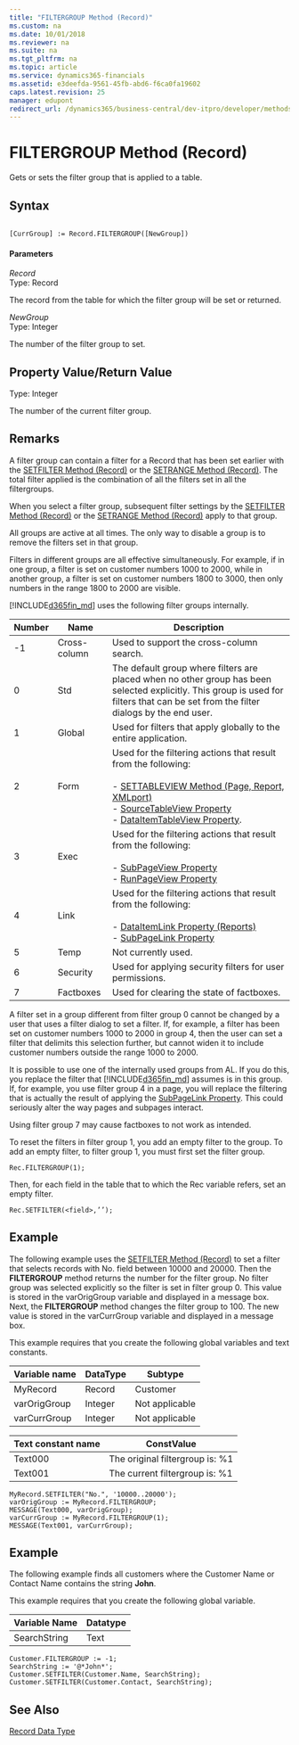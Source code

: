 ```yaml
---
title: "FILTERGROUP Method (Record)"
ms.custom: na
ms.date: 10/01/2018
ms.reviewer: na
ms.suite: na
ms.tgt_pltfrm: na
ms.topic: article
ms.service: dynamics365-financials
ms.assetid: e3deefda-9561-45fb-abd6-f6ca0fa19602
caps.latest.revision: 25
manager: edupont
redirect_url: /dynamics365/business-central/dev-itpro/developer/methods-auto/al-method-reference
---
```


 

# FILTERGROUP Method (Record)
Gets or sets the filter group that is applied to a table.  

## Syntax  

```  

[CurrGroup] := Record.FILTERGROUP([NewGroup])  
```  

#### Parameters  
 *Record*  
 Type: Record  

 The record from the table for which the filter group will be set or returned.  

 *NewGroup*  
 Type: Integer  

 The number of the filter group to set.  

## Property Value/Return Value  
 Type: Integer  

 The number of the current filter group.  

## Remarks  
 A filter group can contain a filter for a Record that has been set earlier with the [SETFILTER Method \(Record\)](devenv-SETFILTER-Method-Record.md) or the [SETRANGE Method \(Record\)](devenv-SETRANGE-Method-Record.md). The total filter applied is the combination of all the filters set in all the filtergroups.  

 When you select a filter group, subsequent filter settings by the [SETFILTER Method \(Record\)](devenv-SETFILTER-Method-Record.md) or the [SETRANGE Method \(Record\)](devenv-SETRANGE-Method-Record.md) apply to that group.  

 All groups are active at all times. The only way to disable a group is to remove the filters set in that group.  

 Filters in different groups are all effective simultaneously. For example, if in one group, a filter is set on customer numbers 1000 to 2000, while in another group, a filter is set on customer numbers 1800 to 3000, then only numbers in the range 1800 to 2000 are visible.  

 [!INCLUDE[d365fin_md](../includes/d365fin_md.md)] uses the following filter groups internally.  

|Number|Name|Description|  
|------------|----------|-----------------|  
|-1|Cross-column|Used to support the cross-column search.|  
|0|Std|The default group where filters are placed when no other group has been selected explicitly. This group is used for filters that can be set from the filter dialogs by the end user.|  
|1|Global|Used for filters that apply globally to the entire application.|  
|2|Form|Used for the filtering actions that result from the following:<br /><br /> -   [SETTABLEVIEW Method \(Page, Report, XMLport\)](devenv-SETTABLEVIEW-Method-Page-Report-XMLport.md)<br />-   [SourceTableView Property](../properties/devenv-SourceTableView-Property.md)<br />-   [DataItemTableView Property](../properties/devenv-DataItemTableView-Property.md).|  
|3|Exec|Used for the filtering actions that result from the following:<br /><br /> -   [SubPageView Property](../properties/devenv-SubPageView-Property.md)<br />-   [RunPageView Property](../properties/devenv-RunPageView-Property.md)|  
|4|Link|Used for the filtering actions that result from the following:<br /><br /> -  [DataItemLink Property \(Reports\)](../properties/devenv-DataItemLink-reports-property.md)<br />-   [SubPageLink Property](../properties/devenv-SubPageLink-Property.md)|  
|5|Temp|Not currently used.|  
|6|Security|Used for applying security filters for user permissions.|  
|7|Factboxes|Used for clearing the state of factboxes.|  

 A filter set in a group different from filter group 0 cannot be changed by a user that uses a filter dialog to set a filter. If, for example, a filter has been set on customer numbers 1000 to 2000 in group 4, then the user can set a filter that delimits this selection further, but cannot widen it to include customer numbers outside the range 1000 to 2000.  

 It is possible to use one of the internally used groups from AL. If you do this, you replace the filter that [!INCLUDE[d365fin_md](../includes/d365fin_md.md)] assumes is in this group. If, for example, you use filter group 4 in a page, you will replace the filtering that is actually the result of applying the [SubPageLink Property](../properties/devenv-SubPageLink-Property.md). This could seriously alter the way pages and subpages interact.  

 Using filter group 7 may cause factboxes to not work as intended.  

 To reset the filters in filter group 1, you add an empty filter to the group. To add an empty filter, to filter group 1, you must first set the filter group.  

```  
Rec.FILTERGROUP(1);  
```  

 Then, for each field in the table that to which the Rec variable refers, set an empty filter.  

```  
Rec.SETFILTER(<field>,’’);  
```  

## Example  
 The following example uses the [SETFILTER Method \(Record\)](devenv-SETFILTER-Method-Record.md) to set a filter that selects records with No. field between 10000 and 20000. Then the **FILTERGROUP** method returns the number for the filter group. No filter group was selected explicitly so the filter is set in filter group 0. This value is stored in the varOrigGroup variable and displayed in a message box. Next, the **FILTERGROUP** method changes the filter group to 100. The new value is stored in the varCurrGroup variable and displayed in a message box.  

 This example requires that you create the following global variables and text constants.  

|Variable name|DataType|Subtype|  
|-------------------|--------------|-------------|  
|MyRecord|Record|Customer|  
|varOrigGroup|Integer|Not applicable|  
|varCurrGroup|Integer|Not applicable|  

|Text constant name|ConstValue|  
|------------------------|----------------|  
|Text000|The original filtergroup is: %1|  
|Text001|The current filtergroup is: %1|  

```  
MyRecord.SETFILTER("No.", '10000..20000');  
varOrigGroup := MyRecord.FILTERGROUP;  
MESSAGE(Text000, varOrigGroup);  
varCurrGroup := MyRecord.FILTERGROUP(1);  
MESSAGE(Text001, varCurrGroup);  
```  

## Example  
 The following example finds all customers where the Customer Name or Contact Name contains the string **John**.  

 This example requires that you create the following global variable.  

|Variable Name|Datatype|  
|-------------------|--------------|  
|SearchString|Text|  

```  
Customer.FILTERGROUP := -1;  
SearchString := '@*John*';  
Customer.SETFILTER(Customer.Name, SearchString);  
Customer.SETFILTER(Customer.Contact, SearchString);  
```  

## See Also  
 [Record Data Type](../datatypes/devenv-Record-Data-Type.md)
